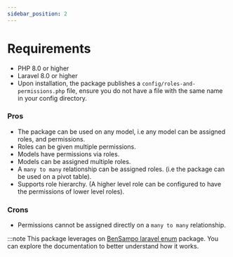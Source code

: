 ```yaml
---
sidebar_position: 2
---
```


# Requirements
- PHP 8.0 or higher
- Laravel 8.0 or higher
- Upon installation, the package publishes a `config/roles-and-permissions.php` file, ensure you do not have a file with the same name in your config directory.

### Pros
- The package can be used on any model, i.e any model can be assigned roles, and permissions.
- Roles can be given multiple permissions.
- Models have permissions via roles.
- Models can be assigned multiple roles.
- A `many to many` relationship can be assigned roles. (i.e the package can be used on a pivot table).
- Supports role hierarchy. (A higher level role can be configured to have the permissions of lower level roles).

### Crons
- Permissions cannot be assigned directly on a `many to many` relationship.


:::note
This package leverages on [BenSampo laravel enum](https://github.com/BenSampo/laravel-enum) package. You can explore the documentation to better understand how it works.
